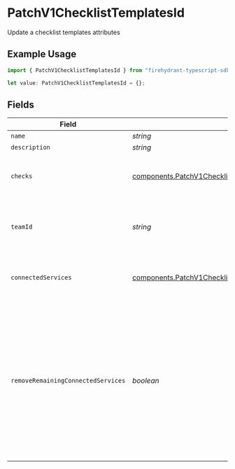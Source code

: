 # PatchV1ChecklistTemplatesId

Update a checklist templates attributes

## Example Usage

```typescript
import { PatchV1ChecklistTemplatesId } from "firehydrant-typescript-sdk/models/components";

let value: PatchV1ChecklistTemplatesId = {};
```

## Fields

| Field                                                                                                                                                                                      | Type                                                                                                                                                                                       | Required                                                                                                                                                                                   | Description                                                                                                                                                                                |
| ------------------------------------------------------------------------------------------------------------------------------------------------------------------------------------------ | ------------------------------------------------------------------------------------------------------------------------------------------------------------------------------------------ | ------------------------------------------------------------------------------------------------------------------------------------------------------------------------------------------ | ------------------------------------------------------------------------------------------------------------------------------------------------------------------------------------------ |
| `name`                                                                                                                                                                                     | *string*                                                                                                                                                                                   | :heavy_minus_sign:                                                                                                                                                                         | N/A                                                                                                                                                                                        |
| `description`                                                                                                                                                                              | *string*                                                                                                                                                                                   | :heavy_minus_sign:                                                                                                                                                                         | N/A                                                                                                                                                                                        |
| `checks`                                                                                                                                                                                   | [components.PatchV1ChecklistTemplatesIdChecks](../../models/components/patchv1checklisttemplatesidchecks.md)[]                                                                             | :heavy_minus_sign:                                                                                                                                                                         | An array of checks for the checklist template                                                                                                                                              |
| `teamId`                                                                                                                                                                                   | *string*                                                                                                                                                                                   | :heavy_minus_sign:                                                                                                                                                                         | The ID of the Team that owns the checklist template                                                                                                                                        |
| `connectedServices`                                                                                                                                                                        | [components.PatchV1ChecklistTemplatesIdConnectedServices](../../models/components/patchv1checklisttemplatesidconnectedservices.md)[]                                                       | :heavy_minus_sign:                                                                                                                                                                         | Array of service IDs to attach checklist template to                                                                                                                                       |
| `removeRemainingConnectedServices`                                                                                                                                                         | *boolean*                                                                                                                                                                                  | :heavy_minus_sign:                                                                                                                                                                         | If set to true, any services tagged on the checklist that are not included in the given array will be removed. Set this to true if you want to do a replacement operation for the services |